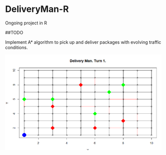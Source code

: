 # DeliveryMan-R
<p>Ongoing project in R</p>
##TODO
<p>Implement A* algorithm to pick up and deliver packages with evolving traffic conditions.</p>
<img src="https://github.com/Henkolicious/DeliveryMan-R/blob/master/dump.PNG" />
